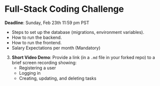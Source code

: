 # Full-Stack Coding Challenge

**Deadline**: Sunday, Feb 23th 11:59 pm PST


   - Steps to set up the database (migrations, environment variables).
   - How to run the backend.
   - How to run the frontend.
   - Salary Expectations per month (Mandatory)
3. **Short Video Demo**: Provide a link (in a `.md` file in your forked repo) to a brief screen recording showing:
   - Registering a user
   - Logging in
   - Creating, updating, and deleting tasks
